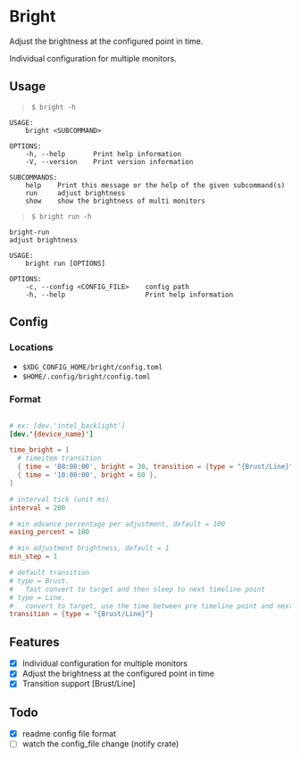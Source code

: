 # Bright

Adjust the brightness at the configured point in time.

Individual configuration for multiple monitors.

## Usage

> `$ bright -h`

```
USAGE:
    bright <SUBCOMMAND>

OPTIONS:
    -h, --help       Print help information
    -V, --version    Print version information

SUBCOMMANDS:
    help    Print this message or the help of the given subcommand(s)
    run     adjust brightness
    show    show the brightness of multi monitors
```

> `$ bright run -h`

```
bright-run
adjust brightness

USAGE:
    bright run [OPTIONS]

OPTIONS:
    -c, --config <CONFIG_FILE>    config path
    -h, --help                    Print help information
```

## Config

### Locations

- `$XDG_CONFIG_HOME/bright/config.toml`
- `$HOME/.config/bright/config.toml`

### Format

```toml

# ex: [dev.'intel_backlight']
[dev.'{device_name}']

time_bright = [
  # timeitem transition
  { time = '08:00:00', bright = 30, transition = {type = "{Brust/Line}"}, },
  { time = '10:00:00', bright = 60 },
]

# interval tick (unit ms)
interval = 200

# min advance percentage per adjustment, default = 100
easing_percent = 100

# min adjustment brightness, default = 1
min_step = 1

# default transition
# type = Brust.
#   fast convert to target and then sleep to next timeline point
# type = Line.
#   convert to target, use the time between pre timeline point and next timeline point
transition = {type = "{Brust/Line}"}
```

## Features

- [x] Individual configuration for multiple monitors
- [x] Adjust the brightness at the configured point in time
- [x] Transition support [Brust/Line]

## Todo

- [x] readme config file format
- [ ] watch the config_file change (notify crate)
